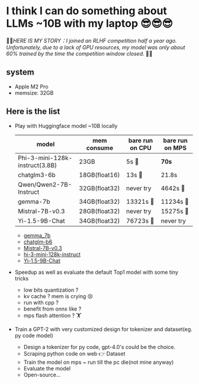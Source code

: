 # I think I can do something about LLMs ~10B with my laptop :sunglasses::sunglasses::sunglasses:  
💢💢*HERE IS MY STORY：I joined an RLHF competition half a year ago. Unfortunately, due to a lack of GPU resources, my model was only about 60% trained by the time the competition window closed.* 💢💢

## system
* Apple M2 Pro
* memsize: 32GB

## Here is the list
* Play with Huggingface model ~10B locally
  
  | model       |mem consume   | bare run on CPU | bare run on MPS 
  | ------------|------------- | --------------- |-----------------|
  | Phi-3-mini-128k-instruct(3.8B) | 23GB         | 5s  🥇      |  **70s** |
  | chatglm3-6b | 18GB(float16)         | 13s  🥈     |   21.8s   |
  | Qwen/Qwen2-7B-Instruct | 32GB(float32)         |  never try      | 4642s 🐢     |
  | gemma-7b    | 34GB(float32)         | 13321s  🐢     | 11234s 🐢     |
  | Mistral-7B-v0.3    | 28GB(float32)         |  never try      | 15275s 🐌     |
  | Yi-1.5-9B-Chat    | 34GB(float32)         |   76723s 🐌    | never try     |

  * [gemma_7b](https://github.com/h-clickshift/llm_on_laptop/blob/main/x/gemma_7b.md)
  * [chatglm-b6](https://github.com/h-clickshift/llm_on_laptop/edit/main/x/chatglm3-6b.md)
  * [Mistral-7B-v0.3](https://github.com/h-clickshift/llm_on_laptop/blob/main/x/Mistral-7B-v0.3.md)
  * [hi-3-mini-128k-instruct](https://github.com/h-clickshift/llm_on_laptop/blob/main/x/Phi-3-mini-128k-instruct.md)
  * [Yi-1.5-9B-Chat](https://github.com/h-clickshift/llm_on_laptop/blob/main/x/Yi-1.5-9B-Chat.md)

* Speedup as well as evaluate the default Top1 model with some tiny tricks
  * low bits quantization ?
  * kv cache ? mem is crying 😢
  * run with cpp ?
  * benefit from onnx like ?
  * mps flash attention ? 🏋️
* Train a GPT-2 with very customized design for tokenizer and dataset(eg. py code model)
  * Design a tokenizer for py code, gpt-4.0's could be the choice.
  * Scraping python code on web 👉 Dataset
  * Train the model on mps ~ run till the pc die(not mine anyway)
  * Evaluate the model
  * Open-source...
